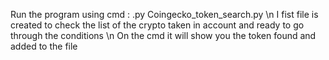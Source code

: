 Run the program using cmd : .py Coingecko_token_search.py \n
I fist file is created to check the list of the crypto taken in account and ready to go through the conditions \n
On the cmd it will show you the token found and added to the file

